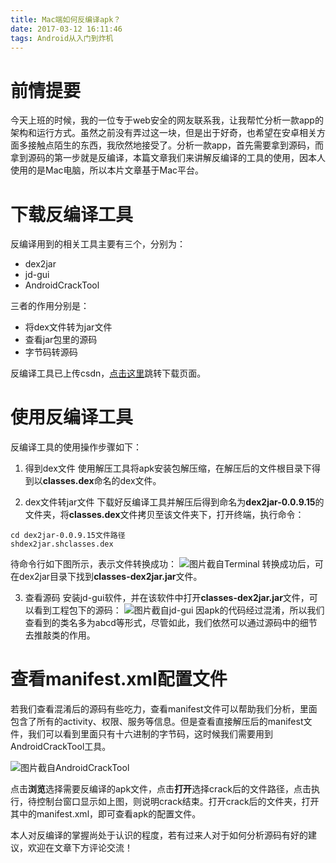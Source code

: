 ```yaml
---
title: Mac端如何反编译apk？
date: 2017-03-12 16:11:46
tags: Android从入门到炸机
---
```

# 前情提要

今天上班的时候，我的一位专于web安全的网友联系我，让我帮忙分析一款app的架构和运行方式。虽然之前没有弄过这一块，但是出于好奇，也希望在安卓相关方面多接触点陌生的东西，我欣然地接受了。分析一款app，首先需要拿到源码，而拿到源码的第一步就是反编译，本篇文章我们来讲解反编译的工具的使用，因本人使用的是Mac电脑，所以本片文章基于Mac平台。

# 下载反编译工具

反编译用到的相关工具主要有三个，分别为：
* dex2jar
* jd-gui
* AndroidCrackTool

三者的作用分别是：
* 将dex文件转为jar文件
* 查看jar包里的源码
* 字节码转源码


反编译工具已上传csdn，[点击这里](http://download.csdn.net/detail/wj_november/9657372)跳转下载页面。

# 使用反编译工具

反编译工具的使用操作步骤如下：

1. 得到dex文件
使用解压工具将apk安装包解压缩，在解压后的文件根目录下得到以**classes.dex**命名的dex文件。

2. dex文件转jar文件
下载好反编译工具并解压后得到命名为**dex2jar-0.0.9.15**的文件夹，将**classes.dex**文件拷贝至该文件夹下，打开终端，执行命令：
```
cd dex2jar-0.0.9.15文件路径
shdex2jar.shclasses.dex
```
待命令行如下图所示，表示文件转换成功：
![图片截自Terminal](http://upload-images.jianshu.io/upload_images/291600-bd2fbeba071a5a95.png?imageMogr2/auto-orient/strip%7CimageView2/2/w/1240)
转换成功后，可在dex2jar目录下找到**classes-dex2jar.jar**文件。

3. 查看源码
安装jd-gui软件，并在该软件中打开**classes-dex2jar.jar**文件，可以看到工程包下的源码：
![图片截自jd-gui](http://upload-images.jianshu.io/upload_images/291600-aeb2abdcc2c1fd68.png?imageMogr2/auto-orient/strip%7CimageView2/2/w/1240)
因apk的代码经过混淆，所以我们查看到的类名多为abcd等形式，尽管如此，我们依然可以通过源码中的细节去推敲类的作用。

# 查看manifest.xml配置文件

若我们查看混淆后的源码有些吃力，查看manifest文件可以帮助我们分析，里面包含了所有的activity、权限、服务等信息。但是查看直接解压后的manifest文件，我们可以看到里面只有十六进制的字节码，这时候我们需要用到AndroidCrackTool工具。

![图片截自AndroidCrackTool](http://upload-images.jianshu.io/upload_images/291600-e8646bcd2701f4a7.png?imageMogr2/auto-orient/strip%7CimageView2/2/w/1240)

点击**浏览**选择需要反编译的apk文件，点击**打开**选择crack后的文件路径，点击执行，待控制台窗口显示如上图，则说明crack结束。打开crack后的文件夹，打开其中的manifest.xml，即可查看apk的配置文件。

本人对反编译的掌握尚处于认识的程度，若有过来人对于如何分析源码有好的建议，欢迎在文章下方评论交流！